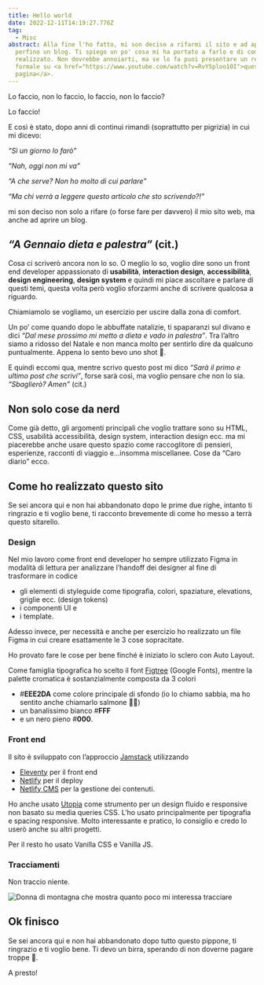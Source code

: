 ```yaml
---
title: Hello world
date: 2022-12-11T14:19:27.776Z
tag:
  - Misc
abstract: A﻿lla fine l'ho fatto, mi son deciso a rifarmi il sito e ad aprire
  perfino un blog. Ti spiego un po' cosa mi ha portato a farlo e di come l'ho
  realizzato. Non dovrebbe annoiarti, ma se lo fa puoi presentare un reclamo
  formale su <a href="https://www.youtube.com/watch?v=RvY5ploo1OI">questa
  pagina</a>.
---
```

Lo faccio, non lo faccio, lo faccio, non lo faccio?

Lo faccio!

E così è stato, dopo anni di continui rimandi (soprattutto per pigrizia) in cui mi dicevo:

*“Sì un giorno lo farò”*

*“Nah, oggi non mi va”*

*“A che serve? Non ho molto di cui parlare”*

*“Ma chi verrà a leggere questo articolo che sto scrivendo?!”*

mi son deciso non solo a rifare (o forse fare per davvero) il mio sito web, ma anche ad aprire un blog.

## *“A Gennaio dieta e palestra”* (cit.)

Cosa ci scriverò ancora non lo so. O meglio lo so, voglio dire sono un front end developer appassionato di **usabilità**, **interaction design**, **accessibilità**, **design engineering**, **design system** e quindi mi piace ascoltare e parlare di questi temi, questa volta però voglio sforzarmi anche di scrivere qualcosa a riguardo.

Chiamiamolo se vogliamo, un esercizio per uscire dalla zona di comfort.

Un po’ come quando dopo le abbuffate natalizie, ti spaparanzi sul divano e dici *“Dal mese prossimo mi metto a dieta e vado in palestra”*. Tra l’altro siamo a ridosso del Natale e non manca molto per sentirlo dire da qualcuno puntualmente. Appena lo sento bevo uno shot 🥃.

E quindi eccomi qua, mentre scrivo questo post mi dico *“Sarà il primo e ultimo post che scrivi”*, forse sarà così, ma voglio pensare che non lo sia. *“Sbaglierò? Amen”* (cit.)

## Non solo cose da nerd

Come già detto, gli argomenti principali che voglio trattare sono su HTML, CSS, usabilità accessibilità, design system, interaction design ecc. ma mi piacerebbe anche usare questo spazio come raccoglitore di pensieri, esperienze, racconti di viaggio e…insomma miscellanee. Cose da “Caro diario” ecco.

## Come ho realizzato questo sito

Se sei ancora qui e non hai abbandonato dopo le prime due righe, intanto ti ringrazio e ti voglio bene, ti racconto brevemente di come ho messo a terrà questo sitarello.

### Design

Nel mio lavoro come front end developer ho sempre utilizzato Figma in modalità di lettura per analizzare l’handoff dei designer al fine di trasformare in codice

* gli elementi di styleguide come tipografia, colori, spaziature, elevations, griglie ecc. (design tokens)
* i componenti UI e
* i template.

Adesso invece, per necessità e anche per esercizio ho realizzato un file Figma in cui creare esattamente le 3 cose sopracitate.

Ho provato fare le cose per bene finché è iniziato lo sclero con Auto Layout.

Come famiglia tipografica ho scelto il font [Figtree](https://fonts.google.com/specimen/Figtree) (Google Fonts), mentre la palette cromatica è sostanzialmente composta da 3 colori

* \#**EEE2DA** come colore principale di sfondo (io lo chiamo sabbia, ma ho sentito anche chiamarlo salmone 🤷‍♂️)
* un banalissimo bianco #**FFF**
* e un nero pieno #**000**.

### Front end

Il sito è sviluppato con l’approccio [Jamstack](https://jamstack.org/) utilizzando

* [Eleventy](https://www.11ty.dev/) per il front end
* [Netlify](https://www.netlify.com/) per il deploy
* [Netlify CMS](https://www.netlifycms.org/) per la gestione dei contenuti.

Ho anche usato [Utopia](https://utopia.fyi/) come strumento per un design fluido e responsive non basato su media queries CSS. L’ho usato principalmente per tipografia e spacing responsive. Molto interessante e pratico, lo consiglio e credo lo userò anche su altri progetti.

Per il resto ho usato Vanilla CSS e Vanilla JS.

### Tracciamenti

Non traccio niente.

![Donna di montagna che mostra quanto poco mi interessa tracciare](/assets/img/uploads/vastita.jpeg)

## Ok finisco

Se sei ancora qui e non hai abbandonato dopo tutto questo pippone, ti ringrazio e ti voglio bene. Ti devo un birra, sperando di non doverne pagare troppe 🥲.

A presto!
